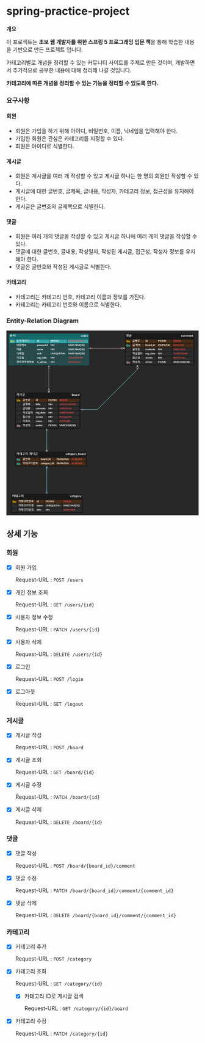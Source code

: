 # spring-practice-project



**개요**

이 프로젝트는 **초보 웹 개발자를 위한 스프링 5 프로그래밍 입문 책**을 통해 학습한 내용을 기반으로 만든 프로젝트 입니다.

카테고리별로 개념을 정리할 수 있는 커뮤니티 사이트를 주제로 만든 것이며, 개발하면서 추가적으로 공부한 내용에 대해 정리해 나갈 것입니다.



**카테고리에 따른 개념을 정리할 수 있는 기능을 정리할 수 있도록 한다.**



### 요구사항

#### 회원

- 회원은 가입을 하기 위해 아이디, 비밀번호, 이름, 닉네임을 입력해야 한다.
- 가입한 회원은 관심은 카테고리를 지정할 수 있다.
- 회원은 아이디로 식별한다.



#### 게시글

- 회원은 게시글을 여러 개 작성할 수 있고 게시글 하나는 한 명의 회원만 작성할 수 있다.
- 게시글에 대한 글번호, 글제목, 글내용, 작성자, 카테고리 정보, 접근성을 유지해야 한다.
- 게시글은 글번호와 글제목으로 식별한다.



#### 댓글

- 회원은 여러 개의 댓글을 작성할 수 있고 게시글 하나에 여러 개의 댓글을 작성할 수 있다.
- 댓글에 대한 글번호, 글내용, 작성일자, 작성된 게시글, 접근성, 작성자 정보를 유지해야 한다.
- 댓글은 글번호와 작성된 게시글로 식별한다.



#### 카테고리

- 카테고리는 카테고리 번호, 카테고리 이름과 정보를 가진다.
- 카테고리는 카테고리 번호와 이름으로 식별한다.



### Entity-Relation Diagram

<img src="./img/ERD.PNG">



## 상세 기능



### 회원

- [x] 회원 가입

  Request-URL : `POST /users`



- [x] 개인 정보 조회

  Request-URL : `GET /users/{id}`
  
  
  
- [x] 사용자 정보 수정

  Request-URL : `PATCH /users/{id}`
  
  
  
- [x] 사용자 삭제

  Request-URL : `DELETE /users/{id}`



- [x] 로그인

  Request-URL : `POST /login`



- [x] 로그아웃

  Request-URL : `GET /logout`



### 게시글

- [x] 게시글 작성

  Request-URL : `POST /board`

  

- [x] 게시글 조회

  Request-URL : `GET /board/{id}`



- [x] 게시글 수정

  Request-URL : `PATCH /board/{id}`



- [x] 게시글 삭제

  Request-URL : `DELETE /board/{id}`

  

### 댓글

- [x] 댓글 작성

  Request-URL : `POST /board/{board_id}/comment`

  

- [x] 댓글 수정

  Request-URL : `PATCH /board/{board_id}/comment/{comment_id}`

  

- [x] 댓글 삭제

  Request-URL : `DELETE /board/{board_id}/comment/{comment_id}`



### 카테고리

- [x] 카테고리 추가

  Request-URL : `POST /category`
  
  
  
- [x] 카테고리 조회

  Request-URL : `GET /category/{id}`

  

  - [x] 카테고리 ID로 게시글 검색

    Request-URL : `GET /category/{id}/board`

    

- [x] 카테고리 수정

  Request-URL : `PATCH /category/{id}`